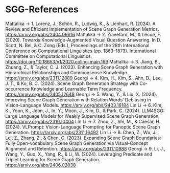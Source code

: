 # SGG-References

Mattalika ->  1. Lorenz, J., Schön, R., Ludwig, K., & Lienhart, R. (2024). A Review and Efficient Implementation of Scene Graph Generation Metrics. https://arxiv.org/abs/2404.09616
Mattalika ->  2. Ziaeefard, M., & Lecue, F. (2020). Towards Knowledge-Augmented Visual Question Answering. In D. Scott, N. Bel, & C. Zong (Eds.), Proceedings of the 28th International Conference on Computational Linguistics (pp. 1863–1873). International Committee on Computational Linguistics. https://doi.org/10.18653/v1/2020.coling-main.169
Mattalika ->  3. Jiang, B., Zhuang, Z., & Taylor, C. J. (2023). Enhancing Scene Graph Generation with Hierarchical Relationships and Commonsense Knowledge. https://arxiv.org/abs/2311.12889
Georgi ->  4. Kim, H., Kim, S., Ahn, D., Lee, J. T., & Ko, B. C. (2024). Scene Graph Generation Strategy with Co-occurrence Knowledge and Learnable Term Frequency. https://arxiv.org/abs/2405.12648
Georgi ->  5. Wang, Y., & Liu, X. (2024). Improving Scene Graph Generation with Relation Words’ Debiasing in Vision-Language Models. https://arxiv.org/abs/2403.16184
Lin Li ->  6. Kim, K., Yoon, K., Jeon, J., In, Y., Moon, J., Kim, D., & Park, C. (2024). LLM4SGG: Large Language Models for Weakly Supervised Scene Graph Generation. https://arxiv.org/abs/2310.10404 
Lin Li ->  7. Zhou, Z., Shi, M., & Caesar, H. (2024). VLPrompt: Vision-Language Prompting for Panoptic Scene Graph Generation. https://arxiv.org/abs/2311.16492
Lin Li ->  8. Chen, Z., Wu, J., Lei, Z., Zhang, Z., & Chen, C. (2023). Expanding Scene Graph Boundaries: Fully Open-vocabulary Scene Graph Generation via Visual-Concept Alignment and Retention. https://arxiv.org/abs/2311.10988
Georgi ->  9. Li, J., Wang, Y., Guo, X., Yang, R., & Li, W. (2024). Leveraging Predicate and Triplet Learning for Scene Graph Generation. https://arxiv.org/abs/2406.02038
